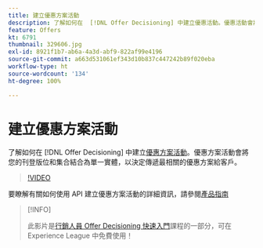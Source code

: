 ```yaml
---
title: 建立優惠方案活動
description: 了解如何在  [!DNL Offer Decisioning] 中建立優惠活動。優惠活動會將您的刊登版位和集合結合為單一實體，以決定傳遞最相關的優惠給客戶。
feature: Offers
kt: 6791
thumbnail: 329606.jpg
exl-id: 8921f1b7-ab6a-4a3d-abf9-822af99e4196
source-git-commit: a663d531061ef343d10b837c447242b89f020eba
workflow-type: ht
source-wordcount: '134'
ht-degree: 100%

---
```


# 建立優惠方案活動

了解如何在 [!DNL Offer Decisioning] 中建立[優惠方案活動](https://experienceleague.adobe.com/docs/journey-optimizer/using/offer-decisioniong/create-manage-activities/create-offer-activities.html?lang=zh-Hant)。優惠方案活動會將您的刊登版位和集合結合為單一實體，以決定傳遞最相關的優惠方案給客戶。

>[!VIDEO](https://video.tv.adobe.com/v/329606?quality=12&learn=on)

要瞭解有關如何使用 API 建立優惠方案活動的詳細資訊，請參閱[產品指南](https://experienceleague.adobe.com/docs/journey-optimizer/using/offer-decisioniong/api-reference/activities-api/create.html?lang=zh-Hant)

>[!INFO]
>
> 此影片是[行銷人員 Offer Decisioning 快速入門](https://experienceleague.adobe.com/?recommended=ExperiencePlatform-U-1-2020.1.offerdecisioning?lang=zh-Hant)課程的一部分，可在 Experience League 中免費使用！

